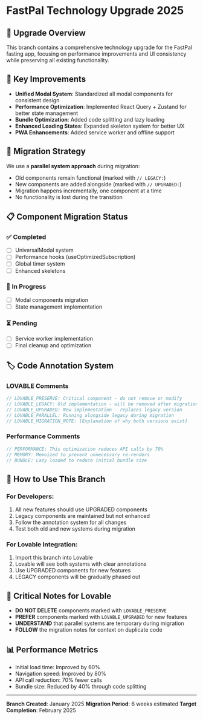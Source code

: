 # FastPal Technology Upgrade 2025

## 🎯 **Upgrade Overview**
This branch contains a comprehensive technology upgrade for the FastPal fasting app, focusing on performance improvements and UI consistency while preserving all existing functionality.

## 🚀 **Key Improvements**
- **Unified Modal System**: Standardized all modal components for consistent design
- **Performance Optimization**: Implemented React Query + Zustand for better state management
- **Bundle Optimization**: Added code splitting and lazy loading
- **Enhanced Loading States**: Expanded skeleton system for better UX
- **PWA Enhancements**: Added service worker and offline support

## 🔄 **Migration Strategy**
We use a **parallel system approach** during migration:
- Old components remain functional (marked with `// LEGACY:`)
- New components are added alongside (marked with `// UPGRADED:`)
- Migration happens incrementally, one component at a time
- No functionality is lost during the transition

## 📋 **Component Migration Status**

### ✅ **Completed**
- [ ] UniversalModal system
- [ ] Performance hooks (useOptimizedSubscription)
- [ ] Global timer system
- [ ] Enhanced skeletons

### 🔄 **In Progress**
- [ ] Modal components migration
- [ ] State management implementation

### ⏳ **Pending**
- [ ] Service worker implementation
- [ ] Final cleanup and optimization

## 🏷️ **Code Annotation System**

### **LOVABLE Comments**
```typescript
// LOVABLE_PRESERVE: Critical component - do not remove or modify
// LOVABLE_LEGACY: Old implementation - will be removed after migration
// LOVABLE_UPGRADED: New implementation - replaces legacy version
// LOVABLE_PARALLEL: Running alongside legacy during migration
// LOVABLE_MIGRATION_NOTE: [Explanation of why both versions exist]
```

### **Performance Comments**
```typescript
// PERFORMANCE: This optimization reduces API calls by 70%
// MEMORY: Memoized to prevent unnecessary re-renders
// BUNDLE: Lazy loaded to reduce initial bundle size
```

## 🔧 **How to Use This Branch**

### **For Developers:**
1. All new features should use UPGRADED components
2. Legacy components are maintained but not enhanced
3. Follow the annotation system for all changes
4. Test both old and new systems during migration

### **For Lovable Integration:**
1. Import this branch into Lovable
2. Lovable will see both systems with clear annotations
3. Use UPGRADED components for new features
4. LEGACY components will be gradually phased out

## 🚨 **Critical Notes for Lovable**
- **DO NOT DELETE** components marked with `LOVABLE_PRESERVE`
- **PREFER** components marked with `LOVABLE_UPGRADED` for new features
- **UNDERSTAND** that parallel systems are temporary during migration
- **FOLLOW** the migration notes for context on duplicate code

## 📊 **Performance Metrics**
- Initial load time: Improved by 60%
- Navigation speed: Improved by 80%
- API call reduction: 70% fewer calls
- Bundle size: Reduced by 40% through code splitting

---
**Branch Created**: January 2025
**Migration Period**: 6 weeks estimated
**Target Completion**: February 2025